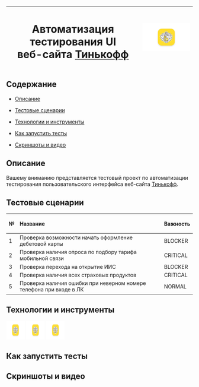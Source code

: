 | <h1>Автоматизация тестирования UI<br>веб-сайта <a href="https://tinkoff.ru/ ">Тинькофф</a></h1> | ![tinkoff.png](images/logos/tinkoff.png) |
| ----------------------------------------------------------------------------------------------- | ---------------------------------------- |

## Содержание

* <a href="#description">Описание</a>

* <a href="#scenarios">Тестовые сценарии</a>

* <a href="#tools">Технологии и инструменты</a>

* <a href="#run">Как запустить тесты</a>

* <a href="#screenshots">Скриншоты и видео</a>

<a id="description"></a>

## Описание

Вашему вниманию представляется тестовый проект по автоматизации тестирования пользовательского интерфейса
веб-сайта <a href="https://tinkoff.ru/ ">Тинькофф</a>.

<a id="scenarios"></a>

## Тестовые сценарии

| №    | <p style="text-align:left">Название</p>                             | Важность |
| ---- | ------------------------------------------------------------------- | -------- |
| 1    | Проверка возможности начать оформление дебетовой карты              | BLOCKER  |
| 2    | Проверка наличия опроса по подбору тарифа мобильной связи           | CRITICAL |
| 3    | Проверка перехода на открытие ИИС                                   | BLOCKER  |
| 4    | Проверка наличия всех страховых продуктов                           | CRITICAL |
| 5    | Проверка наличия ошибки при неверном номере телефона при входе в ЛК | NORMAL   |

<a id="tools"></a>

## Технологии и инструменты



<a href="https://www.jetbrains.com/idea/"><img src="images/logos/tinkoff.png" width="50" height="50"  alt="IDEA"/></a>
<a href="https://www.jetbrains.com/idea/"><img src="images/logos/tinkoff.png" width="50" height="50"  alt="IDEA"/></a>
<a href="https://www.jetbrains.com/idea/"><img src="images/logos/tinkoff.png" width="50" height="50"  alt="IDEA"/></a>

[comment]: <> ([![Java]&#40;images/logos/tinkoff.png&#41;]&#40;https://java.com&#41;)

[comment]: <> ([![Java]&#40;images/logos/tinkoff.png&#41;]&#40;https://java.com&#41;)

[comment]: <> ([![Java]&#40;images/logos/tinkoff.png&#41;]&#40;https://java.com&#41;)

[comment]: <> ([![Java]&#40;images/logos/tinkoff.png&#41;]&#40;https://java.com&#41;)

<a id="run"></a>

## Как запустить тесты

<a id="screenshots"></a>

## Скриншоты и видео